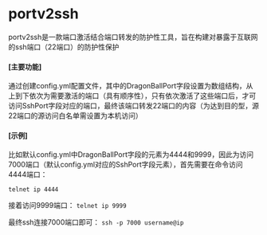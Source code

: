 # portv2ssh
portv2ssh是一款端口激活结合端口转发的防护性工具，旨在构建对暴露于互联网的ssh端口（22端口）的防护性保护
#### [主要功能]
通过创建config.yml配置文件，其中的DragonBallPort字段设置为数组结构，从上到下依次为需要激活的端口（具有顺序性），只有依次激活了这些端口后，才可访问SshPort字段对应的端口，最终该端口转发22端口的内容（为达到目的型，源22端口的源访问白名单需设置为本机访问）
#### [示例]
比如默认config.yml中DragonBallPort字段的元素为4444和9999，因此为访问7000端口（默认config.yml对应的SshPort字段元素），首先需要在命令访问4444端口：

`telnet ip 4444`

接着访问9999端口：
`telnet ip 9999`

最终ssh连接7000端口即可：
`ssh -p 7000 username@ip`